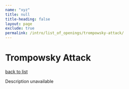 ```yaml
---
name: "xyz"
title: null
title-heading: false
layout: page
exclude: true
permalink: /intro/list_of_openings/trompowsky-attack/
---
```


# Trompowsky Attack

[back to list](../../list_of_openings)

Description unavailable